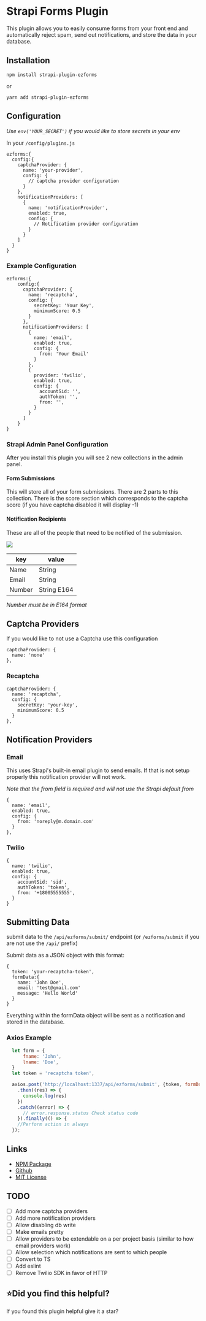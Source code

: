 # Strapi Forms Plugin

This plugin allows you to easily consume forms from your front end and automatically reject spam, send out
notifications, and store the data in your database.

## Installation

`npm install strapi-plugin-ezforms`

or

`yarn add strapi-plugin-ezforms`

## Configuration

_Use `env('YOUR_SECRET')` if you would like to store secrets in your env_

In your `/config/plugins.js`

```
ezforms:{
  config:{
    captchaProvider: {
      name: 'your-provider',
      config: {
        // captcha provider configuration
      }
    },
    notificationProviders: [
      {
        name: 'notificationProvider',
        enabled: true,
        config: {
          // Notification provider configuration
        }
      }
    ]
  }
}

```

### Example Configuration

```
ezforms:{
    config:{
      captchaProvider: {
        name: 'recaptcha',
        config: {
          secretKey: 'Your Key',
          minimumScore: 0.5
        }
      },
      notificationProviders: [
        {
          name: 'email',
          enabled: true,
          config: {
            from: 'Your Email'
          }
        },
        {
          provider: 'twilio',
          enabled: true,
          config: {
            accountSid: '',
            authToken: '',
            from: '',
          }
        }
      ]
    }
}
```

### Strapi Admin Panel Configuration

After you install this plugin you will see 2 new collections in the admin panel.

#### Form Submissions

This will store all of your form submissions. There are 2 parts to this collection. There is the score section which
corresponds to the captcha score (if you have captcha disabled it will display -1) 
#### Notification Recipients
These are all of the people that need to be notified of the submission.

![](https://i.imgur.com/mmxPln2.png)

| key | value |
| --- | ----------- |
| Name | String |
| Email | String |
| Number | String E164 |

_Number must be in E164 format_

## Captcha Providers
If you would like to not use a Captcha use this configuration

```
captchaProvider: {
  name: 'none'
},
```
### Recaptcha

```
captchaProvider: {
  name: 'recaptcha',
  config: {
    secretKey: 'your-key',
    minimumScore: 0.5
  }
},
```

## Notification Providers

### Email

This uses Strapi's built-in email plugin to send emails. If that is not setup properly this notification provider will
not work.

_Note that the from field is required and will not use the Strapi default from_

```
{
  name: 'email',
  enabled: true,
  config: {
    from: 'noreply@m.domain.com'
  }
},
```

### Twilio

```
{
  name: 'twilio',
  enabled: true,
  config: {
    accountSid: 'sid',
    authToken: 'token',
    from: '+18005555555',
  }
}
```

## Submitting Data

submit data to the `/api/ezforms/submit/` endpoint (or `/ezforms/submit` if you are not use the `/api/` prefix)

Submit data as a JSON object with this format:

```
{
  token: 'your-recaptcha-token',
  formData:{
    name: 'John Doe',
    email: 'test@gmail.com'
    message: 'Hello World'
  }
}
```

Everything within the formData object will be sent as a notification and stored in the database.

### Axios Example

```js
  let form = {
      fname: 'John',
      lname: 'Doe',
  }
  let token = 'recaptcha token',

  axios.post('http://localhost:1337/api/ezforms/submit', {token, formData: form})
    .then((res) => {
      console.log(res)
    })
    .catch((error) => {
      // error.response.status Check status code
    }).finally(() => {
    //Perform action in always
  });
```

## Links

 - [NPM Package](https://www.npmjs.com/package/strapi-plugin-ezforms)
 - [Github](https://github.com/excl-networks/strapi-plugin-ezforms)
 - [MIT License](LICENSE.md)

## TODO

 - [ ] Add more captcha providers
 - [ ] Add more notification providers
 - [ ] Allow disabling db write
 - [ ] Make emails pretty
 - [ ] Allow providers to be extendable on a per project basis (similar to how email providers work)
 - [ ] Allow selection which notifications are sent to which people
 - [ ] Convert to TS
 - [ ] Add eslint
 - [ ] Remove Twilio SDK in favor of HTTP

## ⭐️Did you find this helpful?
If you found this plugin helpful give it a star?
